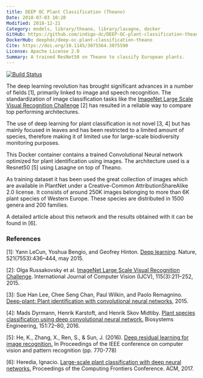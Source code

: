 ```yaml
---
title: DEEP OC Plant Classification (Theano)
Date: 2018-07-03 10:20
Modified: 2018-12-21
Category: models, library/theano, library/lasagne, docker
GitHub: https://github.com/indigo-dc/DEEP-OC-plant-classification-theano
DockerHub: deephdc/deep-oc-plant-classification-theano
Cite: https://doi.org/10.1145/3075564.3075590
License: Apache License 2.0
Summary: A trained ResNet50 on Theano to classify European plants.
---
```



[![Build Status](https://jenkins.indigo-datacloud.eu:8080/buildStatus/icon?job=Pipeline-as-code/DEEP-OC-org/DEEP-OC-plant-classification-theano/master)](https://jenkins.indigo-datacloud.eu:8080/job/Pipeline-as-code/job/DEEP-OC-org/job/DEEP-OC-plant-classification-theano/job/master)

The deep learning revolution has brought significant advances in a number of
fields [1], primarily linked to image and speech recognition. The
standardization of image classification tasks like the [ImageNet Large Scale
Visual Recognition Challenge](http://www.image-net.org/challenges/LSVRC/) [2]
has resulted in a reliable way to compare top performing architectures.

The use of deep learning for plant classification is not novel [3, 4] but has
mainly focused in leaves and has been restricted to a limited amount of
species, therefore making it of limited use for large-scale biodiversity
monitoring purposes.

This Docker container contains a trained Convolutional Neural network optimized
for plant identification using images. The architecture used is a Resnet50 [5]
using Lasagne on top of Theano.

As training dataset it has been used the great collection of images which are
available in PlantNet under a Creative-Common AttributionShareAlike 2.0
license. It consists of around 250K images belonging to more than 6K plant
species of Western Europe. These species are distributed in 1500 genera and 200
families.

A detailed article about this network and the results obtained with it can be found in [6].

### References

[1]: Yann LeCun, Yoshua Bengio, and Geofrey Hinton. [Deep learning](https://www.cs.toronto.edu/~hinton/absps/NatureDeepReview.pdf). Nature, 521(7553):436–444, may 2015.

[2]: Olga Russakovsky et al. [ImageNet Large Scale Visual Recognition Challenge](https://arxiv.org/abs/1409.0575). International Journal of Computer Vision (IJCV), 115(3):211–252, 2015.

[3]: Sue Han Lee, Chee Seng Chan, Paul Wilkin, and Paolo Remagnino. [Deep-plant: Plant identification with convolutional neural networks](https://arxiv.org/abs/1506.08425), 2015.

[4]: Mads Dyrmann, Henrik Karstoft, and Henrik Skov Midtiby. [Plant species classification using deep convolutional neural network.](https://www.sciencedirect.com/science/article/pii/S1537511016301465) Biosystems Engineering, 151:72–80, 2016.

[5]: He, K., Zhang, X., Ren, S., & Sun, J. (2016). [Deep residual learning for image recognition.](https://arxiv.org/abs/1512.03385) In Proceedings of the IEEE conference on computer vision and pattern recognition (pp. 770-778)

[6]: Heredia, Ignacio. [Large-scale plant classification with deep neural networks.](https://arxiv.org/abs/1706.03736) Proceedings of the Computing Frontiers Conference. ACM, 2017.
